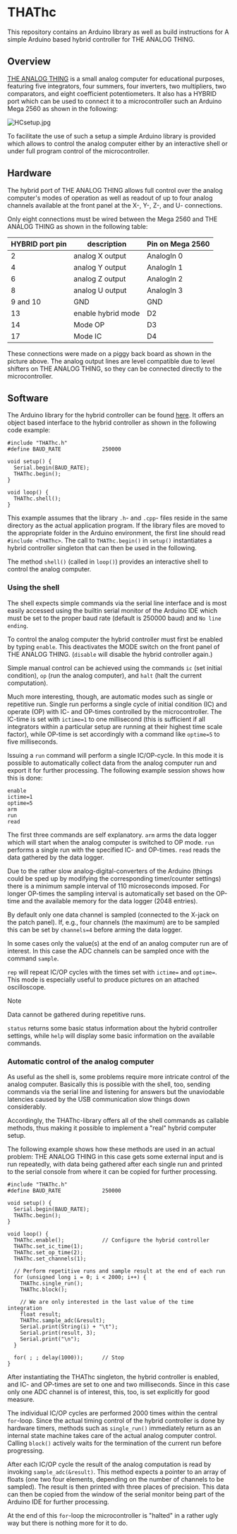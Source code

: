 # THAThc
This repository contains an Arduino library as well as build instructions for
A simple Arduino based hybrid controller for THE ANALOG THING.

## Overview
[THE ANALOG THING](https://github.com/anabrid/THAThc) is a small analog 
computer for educational purposes, featuring five integrators, four summers,
four inverters, two multipliers, two comparators, and eight coefficient
potentiometers. It also has a HYBRID port which can be used to connect it 
to a microcontroller such an Arduino Mega 2560 as shown in the following:

![HCsetup.jpg](HCsetup.jpg)

To facilitate the use of such a setup a simple Arduino library is provided
which allows to control the analog computer either by an interactive shell 
or under full program control of the microcontroller.

## Hardware
The hybrid port of THE ANALOG THING allows full control over the analog
computer's modes of operation as well as readout of up to four analog 
channels available at the front panel at the X-, Y-, Z-, and U- connections.

Only eight connections must be wired between the Mega 2560 and THE ANALOG
THING as shown in the following table:

|HYBRID port pin|description|Pin on Mega 2560|
|---------------|-----------|----------------|
|2|analog X output|AnalogIn 0|
|4|analog Y output|AnalogIn 1|
|6|analog Z output|AnalogIn 2|
|8|analog U output|AnalogIn 3|
|9 and 10|GND|GND|
|13|enable hybrid mode|D2|
|14|Mode OP|D3|
|17|Mode IC|D4|

These connections were made on a piggy back board as shown in the picture above.
The analog output lines are level compatible due to level shifters on THE
ANALOG THING, so they can be connected directly to the microcontroller.

## Software
The Arduino library for the hybrid controller can be found 
[here](THAThc). It offers an object based interface to the hybrid controller as
shown in the following code example:
```
#include "THAThc.h"
#define BAUD_RATE             250000

void setup() {
  Serial.begin(BAUD_RATE);
  THAThc.begin();
}

void loop() {
  THAThc.shell();
}
```

This example assumes that the library `.h`- and `.cpp`- files reside in the 
same directory as the actual application program. If the library files are 
moved to the appropriate folder in the Arduino environment, the first line
should read `#include <THAThc>`. The call to `THAThc.begin()` in `setup()` 
instantiates a hybrid controller singleton that can then be used in the 
following.

The method `shell()` (called in `loop()`) provides an interactive shell to 
control the analog computer.

### Using the shell
The shell expects simple commands via the serial line interface and is most
easily accessed using the builtin serial monitor of the Arduino IDE which 
must be set to the proper baud rate (default is 250000 baud) and `No line 
ending`.

To control the analog computer the hybrid controller must first be enabled 
by typing `enable`. This deactivates the MODE switch on the front panel of 
THE ANALOG THING. (`disable` will disable the hybrid controller again.)

Simple manual control can be achieved using the commands `ic` (set initial
condition), `op` (run the analog computer), and `halt` (halt the current 
computation). 

Much more interesting, though, are automatic modes such as single or repetitive
run. Single run performs a single cycle of initial condition (IC) and 
operate (OP) with IC- and OP-times controlled by the microcontroller. The 
IC-time is set with `ictime=1` to one millisecond (this is sufficient if all
integrators within a particular setup are running at their highest time scale
factor), while OP-time is set accordingly with a command like `optime=5` to
five milliseconds.

Issuing a `run` command will perform a single IC/OP-cycle. In this mode it 
is possible to automatically collect data from the analog computer run and 
export it for further processing. The following example session shows how 
this is done:
```
enable
ictime=1
optime=5
arm
run
read
```
The first three commands are self explanatory. `arm` arms the data logger which
will start when the analog computer is switched to OP mode. `run` performs a 
single run with the specified IC- and OP-times. `read` reads the data gathered
by the data logger.

Due to the rather slow analog-digital-converters of the Arduino (things could
be sped up by modifying the corresponding timer/counter settings) there is a 
minimum sample interval of 110 microseconds imposed. For longer OP-times the
sampling interval is automatically set based on the OP-time and the available
memory for the data logger (2048 entries). 

By default only one data channel is sampled (connected to the X-jack on the 
patch panel). If, e.g., four channels (the maximum) are to be sampled this
can be set by `channels=4` before arming the data logger.

In some cases only the value(s) at the end of an analog computer run are of 
interest. In this case the ADC channels can be sampled once with the command
`sample`.

`rep` will repeat IC/OP cycles with the times set with `ictime=` and 
`optime=`. This mode is especially useful to produce pictures on an attached
oscilloscope.
> [!NOTE]
> Data cannot be gathered during repetitive runs. 

`status` returns some basic status information about the hybrid controller
settings, while `help` will display some basic information on the available
commands.

### Automatic control of the analog computer
As useful as the shell is, some problems require more intricate control of
the analog computer. Basically this is possible with the shell, too, sending
commands via the serial line and listening for answers but the unaviodable
latencies caused by the USB communication slow things down considerably.

Accordingly, the THAThc-library offers all of the shell commands as callable
methods, thus making it possible to implement a "real" hybrid computer setup.

The following example shows how these methods are used in an actual problem:
THE ANALOG THING in this case gets some external input and is run repeatedly,
with data being gathered after each single run and printed to the serial 
console from where it can be copied for further processing.
```
#include "THAThc.h"
#define BAUD_RATE             250000

void setup() {
  Serial.begin(BAUD_RATE);
  THAThc.begin();
}

void loop() {
  THAThc.enable();            // Configure the hybrid controller
  THAThc.set_ic_time(1);
  THAThc.set_op_time(2);
  THAThc.set_channels(1);

  // Perform repetitive runs and sample result at the end of each run
  for (unsigned long i = 0; i < 2000; i++) {
    THAThc.single_run();
    THAThc.block();

    // We are only interested in the last value of the time integration
    float result;
    THAThc.sample_adc(&result);
    Serial.print(String(i) + "\t");
    Serial.print(result, 3);
    Serial.print("\n");
  }

  for( ; ; delay(1000));      // Stop
}
```
After instantiating the THAThc singleton, the hybrid controller is enabled,
and IC- and OP-times are set to one and two milliseconds. Since in this case
only one ADC channel is of interest, this, too, is set explicitly for good
measure.

The individual IC/OP cycles are performed 2000 times within the central 
`for`-loop. Since the actual timing control of the hybrid controller is done
by hardware timers, methods such as `single_run()` immediately return as an 
internal state machine takes care of the actual analog computer control. 
Calling `block()` actively waits for the termination of the current run before
progressing.

After each IC/OP cycle the result of the analog computation is read by 
invoking `sample_adc(&result)`. This method expects a pointer to an array of
floats (one two four elements, depending on the number of channels to be 
sampled). The result is then printed with three places of precision. This 
data can then be copied from the window of the serial monitor being part of 
the Arduino IDE for further processing.

At the end of this `for`-loop the microcontroller is "halted" in a rather ugly
way but there is nothing more for it to do.
